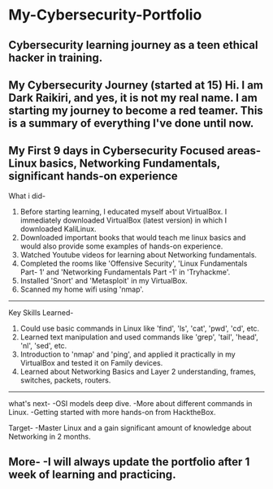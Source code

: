 # My-Cybersecurity-Portfolio
Cybersecurity learning journey as a teen ethical hacker in training.
-----

My Cybersecurity Journey (started at 15)
Hi. I am Dark Raikiri, and yes, it is not my real name. I am starting my journey to become a red teamer. This is a summary of everything I've done until now. 
-----

My First 9 days in Cybersecurity
Focused areas- Linux basics, Networking Fundamentals, significant hands-on experience
-----

What i did-
1) Before starting learning, I educated myself about VirtualBox. I immediately downloaded VirtualBox (latest version) in which I downloaded KaliLinux.
2) Downloaded important books that would teach me linux basics and would also provide some examples of hands-on experience.
3) Watched Youtube videos for learning about Networking fundamentals. 
4) Completed the rooms like 'Offensive Security', 'Linux Fundamentals Part- 1' and 'Networking Fundamentals Part -1' in 'Tryhackme'.
5) Installed 'Snort' and 'Metasploit' in my VirtualBox. 
6) Scanned my home wifi using 'nmap'.
-----

Key Skills Learned-
1) Could use basic commands in Linux like 'find', 'ls', 'cat', 'pwd', 'cd', etc.
2) Learned text manipulation and used commands like 'grep', 'tail', 'head', 'nl', 'sed', etc.
3) Introduction to 'nmap' and 'ping', and applied it practically in my VirtualBox and tested it on Family devices.
4) Learned about Networking Basics and Layer 2 understanding, frames, switches, packets, routers.
-----

what's next- 
-OSI models deep dive.
-More about different commands in Linux.
-Getting started with more hands-on from HacktheBox.

Target-
-Master Linux and a gain significant amount of knowledge about Networking in 2 months. 

More- 
-I will always update the portfolio after 1 week of learning and practicing. 
-----
